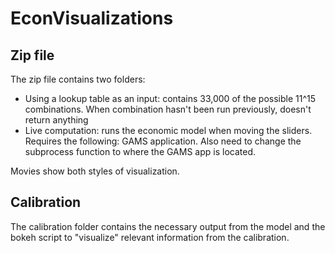 # EconVisualizations

## Zip file
The zip file contains two folders:
- Using a lookup table as an input: contains 33,000 of the possible 11^15 combinations. When combination hasn't been run previously, doesn't return anything
- Live computation: runs the economic model when moving the sliders. Requires the following: GAMS application. Also need to change the subprocess function to where the GAMS app is located.

Movies show both styles of visualization. 

## Calibration

The calibration folder contains the necessary output from the model and the bokeh script to "visualize" relevant information from the calibration. 
